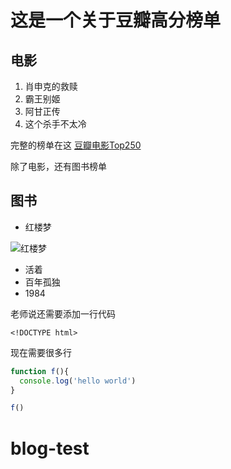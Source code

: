 # 这是一个关于豆瓣高分榜单

## 电影

1. 肖申克的救赎
2. 霸王别姬
3. 阿甘正传
4. 这个杀手不太冷

完整的榜单在这 [豆瓣电影Top250](https://movie.douban.com/top250)


   
除了电影，还有图书榜单

## 图书

* 红楼梦

![红楼梦](红楼梦.jpg)

* 活着
* 百年孤独
* 1984

老师说还需要添加一行代码

    <!DOCTYPE html>


现在需要很多行

~~~~javascript
function f(){
  console.log('hello world')
}

f()
~~~~



# blog-test
